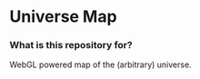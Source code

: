 # Universe Map #

### What is this repository for? ###

WebGL powered map of the (arbitrary) universe.